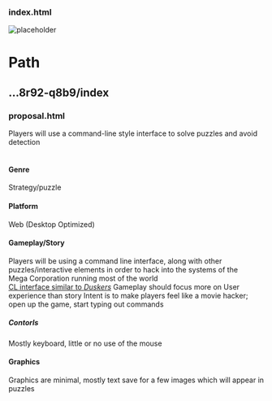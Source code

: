 ### index.html
<img link="https://imgur.com/gallery/84Y5M3D" alt="placeholder">
<h1>Path</h1>
<h2>...8r92-q8b9/index</h2>



### proposal.html<br>
Players will use a command-line style interface to solve puzzles and avoid detection<br>
<br>
#### Genre<br>
Strategy/puzzle<br>
#### Platform<br>
Web (Desktop Optimized)<br>
#### Gameplay/Story<br>
Players will be using a command line interface, along with other puzzles/interactive elements in order to hack into the systems of the<br>
Mega Corporation running most of the world<br>
[CL interface similar to *Duskers*](https://store.steampowered.com/app/254320/Duskers/)
Gameplay should focus more on User experience than story
  Intent is to make players feel like a movie hacker; open up the game, start typing out commands
 ##### Contorls
 Mostly keyboard, little or no use of the mouse
 #### Graphics
 Graphics are minimal, mostly text save for a few images which will appear in puzzles
  
